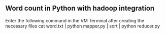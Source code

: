 ## Word count in Python with hadoop integration

Enter the following command in the VM Terminal after creating the necessary files
cat word.txt | python mapper.py | sort | python reducer.py

